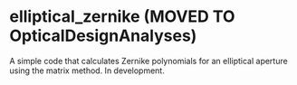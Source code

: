 # elliptical_zernike (MOVED TO OpticalDesignAnalyses)
A simple code that calculates Zernike polynomials for an elliptical aperture using the matrix method. In development.
